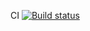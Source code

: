 CI [![Build status](https://ci.appveyor.com/api/projects/status/0kp5q0ghxji6pl8s?svg=true)](https://ci.appveyor.com/project/IvanKorolev13/apici)